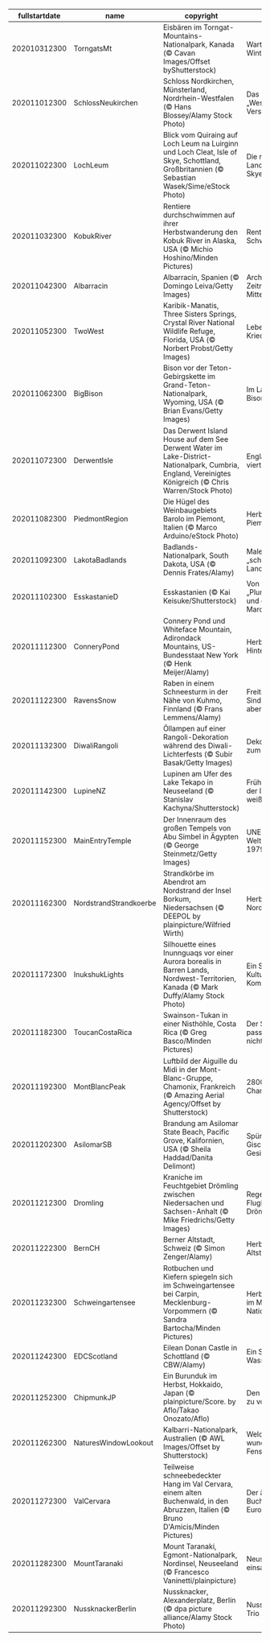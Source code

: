 |fullstartdate|name|copyright|title|image|
|--|--|--|--|--|
202010312300|TorngatsMt|Eisbären im Torngat-Mountains-Nationalpark, Kanada (© Cavan Images/Offset byShutterstock)|Warten auf den Winter|![](/de-DE/2020/11/202010312300TorngatsMt.jpg)|
202011012300|SchlossNeukirchen|Schloss Nordkirchen, Münsterland, Nordrhein-Westfalen (© Hans Blossey/Alamy Stock Photo)|Das „Westfälische Versailles“|![](/de-DE/2020/11/202011012300SchlossNeukirchen.jpg)|
202011022300|LochLeum|Blick vom Quiraing auf Loch Leum na Luirginn und Loch Cleat, Isle of Skye, Schottland, Großbritannien (© Sebastian Wasek/Sime/eStock Photo)|Die rutschende Landschaft von Skye|![](/de-DE/2020/11/202011022300LochLeum.jpg)|
202011032300|KobukRiver|Rentiere durchschwimmen auf ihrer Herbstwanderung den Kobuk River in Alaska, USA (© Michio Hoshino/Minden Pictures)|Rentier-Schwimmkurs|![](/de-DE/2020/11/202011032300KobukRiver.jpg)|
202011042300|Albarracin|Albarracín, Spanien (© Domingo Leiva/Getty Images)|Architektonische Zeitreise ins Mittelalter|![](/de-DE/2020/11/202011042300Albarracin.jpg)|
202011052300|TwoWest|Karibik-Manatis, Three Sisters Springs, Crystal River National Wildlife Refuge, Florida, USA (© Norbert Probst/Getty Images)|Leben auf der Kriechspur|![](/de-DE/2020/11/202011052300TwoWest.jpg)|
202011062300|BigBison|Bison vor der Teton-Gebirgskette im Grand-Teton-Nationalpark, Wyoming, USA (© Brian Evans/Getty Images)|Im Land der Bisons|![](/de-DE/2020/11/202011062300BigBison.jpg)|
202011072300|DerwentIsle|Das Derwent Island House auf dem See Derwent Water im Lake-District-Nationalpark, Cumbria, England, Vereinigtes Königreich (© Chris Warren/Stock Photo)|Englands viertgrößter See|![](/de-DE/2020/11/202011072300DerwentIsle.jpg)|
202011082300|PiedmontRegion|Die Hügel des Weinbaugebiets Barolo im Piemont, Italien (© Marco Arduino/eStock Photo)|Herbst im Piemont|![](/de-DE/2020/11/202011082300PiedmontRegion.jpg)|
202011092300|LakotaBadlands|Badlands-Nationalpark, South Dakota, USA (© Dennis Frates/Alamy)|Malerisches „schlechtes Land“|![](/de-DE/2020/11/202011092300LakotaBadlands.jpg)|
202011102300|EsskastanieD|Esskastanien (© Kai Keisuke/Shutterstock)|Von „Plumpsfrüchten“ und gerösteten Maronen|![](/de-DE/2020/11/202011102300EsskastanieD.jpg)|
202011112300|ConneryPond|Connery Pond und Whiteface Mountain, Adirondack Mountains, US-Bundesstaat New York (© Henk Meijer/Alamy)|Herbst im Hinterland|![](/de-DE/2020/11/202011112300ConneryPond.jpg)|
202011122300|RavensSnow|Raben in einem Schneesturm in der Nähe von Kuhmo, Finnland (© Frans Lemmens/Alamy)|Freitag, der 13. – Sind Sie abergläubisch?|![](/de-DE/2020/11/202011122300RavensSnow.jpg)|
202011132300|DiwaliRangoli|Öllampen auf einer Rangoli-Dekoration während des Diwali-Lichterfests (© Subir Basak/Getty Images)|Dekorationen zum Diwali-Fest|![](/de-DE/2020/11/202011132300DiwaliRangoli.jpg)|
202011142300|LupineNZ|Lupinen am Ufer des Lake Tekapo in Neuseeland (© Stanislav Kachyna/Shutterstock)|Frühling im „Land der langen weißen Wolke“|![](/de-DE/2020/11/202011142300LupineNZ.jpg)|
202011152300|MainEntryTemple|Der Innenraum des großen Tempels von Abu Simbel in Ägypten (© George Steinmetz/Getty Images)|UNESCO-Welterbe seit 1979|![](/de-DE/2020/11/202011152300MainEntryTemple.jpg)|
202011162300|NordstrandStrandkoerbe|Strandkörbe im Abendrot am Nordstrand der Insel Borkum, Niedersachsen (© DEEPOL by plainpicture/Wilfried Wirth)|Herbst an der Nordsee|![](/de-DE/2020/11/202011162300NordstrandStrandkoerbe.jpg)|
202011172300|InukshukLights|Silhouette eines Inunnguaqs vor einer Aurora borealis in Barren Lands, Nordwest-Territorien, Kanada (© Mark Duffy/Alamy Stock Photo)|Ein Symbol für Kultur und Kommunikation|![](/de-DE/2020/11/202011172300InukshukLights.jpg)|
202011182300|ToucanCostaRica|Swainson-Tukan in einer Nisthöhle, Costa Rica (© Greg Basco/Minden Pictures)|Der Schnabel passt hier sicher nicht mehr rein|![](/de-DE/2020/11/202011182300ToucanCostaRica.jpg)|
202011192300|MontBlancPeak|Luftbild der Aiguille du Midi in der Mont-Blanc-Gruppe, Chamonix, Frankreich (© Amazing Aerial Agency/Offset by Shutterstock)|2800 Meter über Chamonix|![](/de-DE/2020/11/202011192300MontBlancPeak.jpg)|
202011202300|AsilomarSB|Brandung am Asilomar State Beach, Pacific Grove, Kalifornien, USA (© Sheila Haddad/Danita Delimont)|Spüren Sie die Gischt auf Ihrem Gesicht?|![](/de-DE/2020/11/202011202300AsilomarSB.jpg)|
202011212300|Dromling|Kraniche im Feuchtgebiet Drömling zwischen Niedersachen und Sachsen-Anhalt (© Mike Friedrichs/Getty Images)|Reger Flugbetrieb im Drömling|![](/de-DE/2020/11/202011212300Dromling.jpg)|
202011222300|BernCH|Berner Altstadt, Schweiz (© Simon Zenger/Alamy)|Herbst in der Altstadt|![](/de-DE/2020/11/202011222300BernCH.jpg)|
202011232300|Schweingartensee|Rotbuchen und Kiefern spiegeln sich im Schweingartensee bei Carpin, Mecklenburg-Vorpommern (© Sandra Bartocha/Minden Pictures)|Herbststimmung im Müritz-Nationalpark|![](/de-DE/2020/11/202011232300Schweingartensee.jpg)|
202011242300|EDCScotland|Eilean Donan Castle in Schottland (© CBW/Alamy)|Ein Schloss im Wasser|![](/de-DE/2020/11/202011242300EDCScotland.jpg)|
202011252300|ChipmunkJP|Ein Burunduk im Herbst, Hokkaido, Japan (© plainpicture/Score. by Aflo/Takao Onozato/Aflo)|Den Mund nicht zu voll nehmen|![](/de-DE/2020/11/202011252300ChipmunkJP.jpg)|
202011262300|NaturesWindowLookout|Kalbarri-Nationalpark, Australien (© AWL Images/Offset by Shutterstock)|Welch wunderbares Fenster|![](/de-DE/2020/11/202011262300NaturesWindowLookout.jpg)|
202011272300|ValCervara|Teilweise schneebedeckter Hang im Val Cervara, einem alten Buchenwald, in den Abruzzen, Italien (© Bruno D'Amicis/Minden Pictures)|Der älteste Buchenwald Europas|![](/de-DE/2020/11/202011272300ValCervara.jpg)|
202011282300|MountTaranaki|Mount Taranaki, Egmont-Nationalpark, Nordinsel, Neuseeland (© Francesco Vaninetti/plainpicture)|Neuseelands einsamster Berg|![](/de-DE/2020/11/202011282300MountTaranaki.jpg)|
202011292300|NussknackerBerlin|Nussknacker, Alexanderplatz, Berlin (© dpa picture alliance/Alamy Stock Photo)|Nussknacker-Trio|![](/de-DE/2020/11/202011292300NussknackerBerlin.jpg)|
